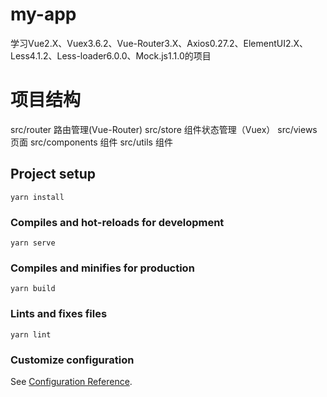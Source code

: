 # my-app
学习Vue2.X、Vuex3.6.2、Vue-Router3.X、Axios0.27.2、ElementUI2.X、Less4.1.2、Less-loader6.0.0、Mock.js1.1.0的项目

# 项目结构

src/router 路由管理(Vue-Router)
src/store 组件状态管理（Vuex）
src/views 页面
src/components 组件
src/utils 组件


## Project setup
```
yarn install
```

### Compiles and hot-reloads for development
```
yarn serve
```

### Compiles and minifies for production
```
yarn build
```

### Lints and fixes files
```
yarn lint
```

### Customize configuration
See [Configuration Reference](https://cli.vuejs.org/config/).
